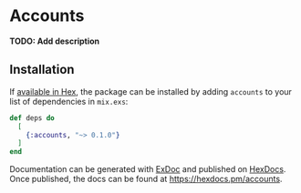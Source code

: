 # Accounts

**TODO: Add description**

## Installation

If [available in Hex](https://hex.pm/docs/publish), the package can be installed
by adding `accounts` to your list of dependencies in `mix.exs`:

```elixir
def deps do
  [
    {:accounts, "~> 0.1.0"}
  ]
end
```

Documentation can be generated with [ExDoc](https://github.com/elixir-lang/ex_doc)
and published on [HexDocs](https://hexdocs.pm). Once published, the docs can
be found at <https://hexdocs.pm/accounts>.

